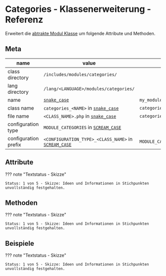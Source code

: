 # Categories - Klassenerweiterung - Referenz

Erweitert die [abtrakte Modul Klasse](../module-class-abstract.md) um folgende Attribute und Methoden.

## Meta

| name                 | value                                                     | example                                  |
|----------------------|-----------------------------------------------------------|------------------------------------------|
| class directory      | `/includes/modules/categories/`                           |                                          |
| lang directory       | `/lang/<LANGUAGE>/modules/categories/`                    |                                          |
| name                 | [`snake_case`](#)                                         | `my_module`                              |
| class name           | `categories_<NAME>` in [`snake_case`](#)                  | `categories_my_module`                   |
| file name            | `<CLASS_NAME>.php` in [`snake_case`](#)                   | `categories_my_module.php`               |
| configuration type   | `MODULE_CATEGORIES` in [`SCREAM_CASE`](#)                 |                                          |
| configuration prefix | `<CONFIGURATION_TYPE>_<CLASS_NAME>` in [`SCREAM_CASE`](#) | `MODULE_CATEGORIES_CATEGORIES_MY_MODULE` |

## Attribute

??? note "Textstatus - Skizze"

    Status: 1 von 5 - Skizze: Ideen und Informationen in Stichpunkten unvollständig festgehalten.

## Methoden

??? note "Textstatus - Skizze"

    Status: 1 von 5 - Skizze: Ideen und Informationen in Stichpunkten unvollständig festgehalten.

## Beispiele

??? note "Textstatus - Skizze"

    Status: 1 von 5 - Skizze: Ideen und Informationen in Stichpunkten unvollständig festgehalten.